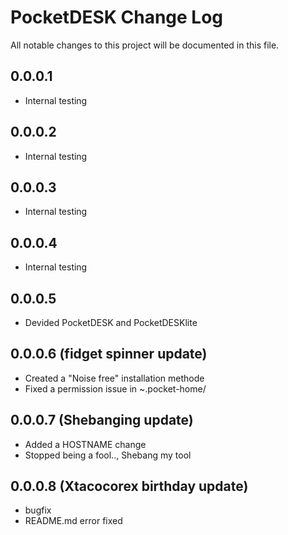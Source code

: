 # PocketDESK Change Log

All notable changes to this project will be documented in this file.

## 0.0.0.1

- Internal testing

## 0.0.0.2

- Internal testing

## 0.0.0.3

- Internal testing

## 0.0.0.4

- Internal testing

## 0.0.0.5

- Devided PocketDESK and PocketDESKlite

## 0.0.0.6 (fidget spinner update)

- Created a "Noise free" installation methode
- Fixed a permission issue in ~.pocket-home/

## 0.0.0.7 (Shebanging update)

- Added a HOSTNAME change
- Stopped being a fool.., Shebang my tool

## 0.0.0.8 (Xtacocorex birthday update)

- bugfix
- README.md error fixed
